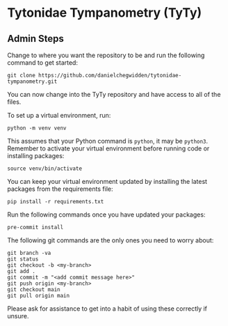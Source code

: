 # Tytonidae Tympanometry (TyTy)



## Admin Steps
Change to where you want the repository to be and run the following command to get started:
```
git clone https://github.com/danielchegwidden/tytonidae-tympanometry.git
```
You can now change into the TyTy repository and have access to all of the files.

To set up a virtual environment, run:
```
python -m venv venv
```
This assumes that your Python command is ```python```, it may be ```python3```. Remember to activate your virtual environment before running code or installing packages:
```
source venv/bin/activate
```
You can keep your virtual environment updated by installing the latest packages from the requirements file:
```
pip install -r requirements.txt
```

Run the following commands once you have updated your packages:
```
pre-commit install
```

The following git commands are the only ones you need to worry about:
```
git branch -va
git status
git checkout -b <my-branch>
git add .
git commit -m "<add commit message here>"
git push origin <my-branch>
git checkout main
git pull origin main
```
Please ask for assistance to get into a habit of using these correctly if unsure.
